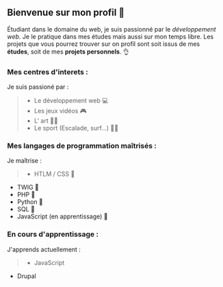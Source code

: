 ## Bienvenue sur mon profil 🤗

<!--
**eliooooooo/eliooooooo** is a ✨ _special_ ✨ repository because its `README.md` (this file) appears on your GitHub profile.

Here are some ideas to get you started:

- 🔭 I’m currently working on ...
- 🌱 I’m currently learning ...
- 👯 I’m looking to collaborate on ...
- 🤔 I’m looking for help with ...
- 💬 Ask me about ...
- 📫 How to reach me: ...
- 😄 Pronouns: ...
- ⚡ Fun fact: ...
-->

Étudiant dans le domaine du web, je suis passionné par le *développement web*. Je le pratique dans mes études mais aussi sur mon temps libre.
Les projets que vous pourrez trouver sur on profil sont soit issus de mes **études**, soit de mes **projets personnels**. 👌

### Mes centres d'interets :

Je suis passioné par : 
 > - Le développement web 💻
 >  - Les jeux vidéos 🎮
 >  - L' art 👨‍🎨
 >  - Le sport (Escalade, surf...) 🧗‍♂️

### Mes langages de programmation maîtrisés :

Je maîtrise : 
 > - HTLM / CSS 🏅
   - TWIG 🏅
   - PHP 🥇
   - Python 🥈
   - SQL 🥈
   - JavaScript (en apprentissage) 🥉

### En cours d'apprentissage :

J'apprends actuellement : 
 > - JavaScript
   - Drupal







